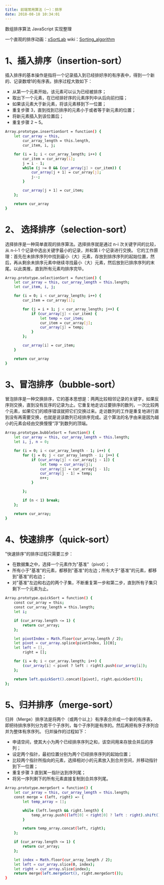 ```yaml
---
title: 前端常用算法（一）：排序
date: 2018-08-18 10:34:01
---
```

数组排序算法 JavaScript 实现整理

一个直观的排序动画：[xSortLab](http://math.hws.edu/eck/js/sorting/xSortLab.html)
wiki：[Sorting_algorithm](https://en.wikipedia.org/wiki/Sorting_algorithm)

# 1、插入排序（insertion-sort）

插入排序的基本操作是指将一个记录插入到已经排好序的有序表中，得到一个新的、记录数增1的有序表。排序过程大致如下：
- 从第一个元素开始，该元素可以认为已经被排序；
- 取出下一个元素，在已经排好序的元素序列中从后向前扫描；
- 如果该元素大于新元素，将该元素移到下一位置；
- 重复步骤 3，直到找到已排序的元素小于或者等于新元素的位置；
- 将新元素插入到该位置后；
- 重复步骤 2 ~ 5。

```bash
Array.prototype.insertionSort = function() {
    let cur_array = this,
        cur_array_length = this.length,
        cur_item, i, j;

    for (i = 1; i < cur_array_length; i++) {
        cur_item = cur_array[i];
        j = i - 1;
        while (j >= 0 && (cur_array[j] > cur_item)) {
            cur_array[j + 1] = cur_array[j];
            j--;
        }

        cur_array[j + 1] = cur_item;
    };

    return cur_array
}
```

# 2、 选择排序（selection-sort）

选择排序是一种简单直观的排序算法。选择排序就是通过 n-i 次关键字间的比较，从 n-i-1 个记录中选出关键字最小的记录，并和第 i 个记录进行交换。
它的工作原理：首先在未排序序列中找到最小（大）元素，存放到排序序列的起始位置，然后，再从剩余未排序元素中继续寻找最小（大）元素，然后放到已排序序列的末尾。以此类推，直到所有元素均排序完毕。

```bash
Array.prototype.selectionSort = function() {
    let cur_array = this, cur_array_length = this.length;
    let cur_item, i, j;

    for (i = 0; i < cur_array_length; i++) {
        cur_item = cur_array[i];

        for (j = i + 1; j < cur_array_length; j++) {
            if (cur_array[j] < cur_item) {
                let temp = cur_item;
                cur_item = cur_array[j];
                cur_array[j] = temp;
            }
        };

        cur_array[i] = cur_item;
    }

    return cur_array
}
```

# 3、冒泡排序（bubble-sort）

冒泡排序是一种交换排序，它的基本思想是：两两比较相邻记录的关键字，如果反序则交换，直到没有反序的记录为止。它重复地走访过要排序的数列，一次比较两个元素，如果它们的顺序错误就把它们交换过来。走访数列的工作是重复地进行直到没有再需要交换，也就是说该数列已经排序完成。这个算法的名字由来是因为越小的元素会经由交换慢慢“浮”到数列的顶端。

```bash
Array.prototype.bubbleSort = function() {
    let cur_array = this, cur_array_length = this.length;
    let i, j, n = 0;

    for (i = 0; i < cur_array_length - 1; i++) {
        for (j = 0; j < cur_array_length - i; j++) {
            if (cur_array[j] < cur_array[j - 1]) {
                let temp = cur_array[j];
                cur_array[j] = cur_array[j - 1];
                cur_array[j - 1] = temp;
                n++;
            }

        };

        if (n < 1) break;
    };

    return cur_array;
}
```

# 4、快速排序（quick-sort）

"快速排序"的排序过程只需要三步：
- 在数据集之中，选择一个元素作为"基准"（pivot）；
- 所有小于"基准"的元素，都移到"基准"的左边；所有大于"基准"的元素，都移到"基准"的右边；
- 对"基准"左边和右边的两个子集，不断重复第一步和第二步，直到所有子集只剩下一个元素为止。

```bash
Array.prototype.quickSort = function() {
    const cur_array = this;
    const cur_array_length = this.length;
    let i;

    if (cur_array.length <= 1) {
        return cur_array;
    };

    let pivotIndex = Math.floor(cur_array.length / 2);
    let pivot = cur_array.splice(pivotIndex, 1)[0];
    let left = [],
        right = [];

    for (i = 0; i < cur_array.length; i++) {
        (cur_array[i] < pivot ? left : right).push(cur_array[i]);
    };

    return left.quickSort().concat([pivot], right.quickSort());
};
```

# 5、归并排序（merge-sort）

归并（Merge）排序法是将两个（或两个以上）有序表合并成一个新的有序表，即把待排序序列分为若干个子序列，每个子序列是有序的。然后再把有序子序列合并为整体有序序列。
归并操作的过程如下：
- 申请空间，使其大小为两个已经排序序列之和，该空间用来存放合并后的序列；
- 设定两个指针，最初位置分别为两个已经排序序列的起始位置；
- 比较两个指针所指向的元素，选择相对小的元素放入到合并空间，并移动指针到下一位置；
- 重复步骤 3 直到某一指针达到序列尾；
- 将另一序列剩下的所有元素直接复制到合并序列尾。

```bash
Array.prototype.mergeSort = function() {
    let cur_array = this, cur_array_length = this.length;
    const merge = (left, right) => {
        let temp_array = [];

        while (left.length && right.length) {
            temp_array.push((left[0] < right[0] ? left : right).shift())
        }

        return temp_array.concat(left, right);
    };

    if (cur_array.length <= 1) {
        return cur_array;
    };

    let index = Math.floor(cur_array_length / 2);
    let left = cur_array.slice(0, index);
    let right = cur_array.slice(index);
    return merge(left.mergeSort(), right.mergeSort());
}
```

